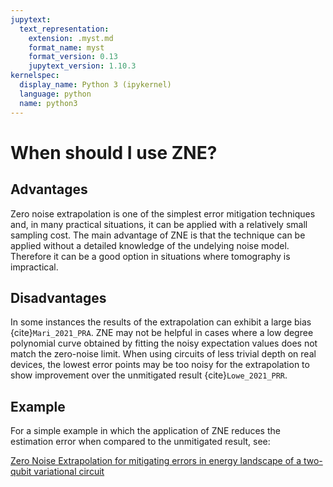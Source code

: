 ```yaml
---
jupytext:
  text_representation:
    extension: .myst.md
    format_name: myst
    format_version: 0.13
    jupytext_version: 1.10.3
kernelspec:
  display_name: Python 3 (ipykernel)
  language: python
  name: python3
---
```


# When should I use ZNE?

## Advantages

Zero noise extrapolation is one of the simplest error mitigation techniques and, in many practical situations, it can be applied with a relatively small sampling cost.
The main advantage of ZNE is that the technique can be applied without a detailed knowledge of
the undelying noise model. Therefore it can be a good option in situations where
tomography is impractical.


## Disadvantages

In some instances the results of the extrapolation can exhibit a large bias
{cite}`Mari_2021_PRA`. ZNE may not be helpful in cases where a low degree
polynomial curve obtained by fitting the noisy expectation values does not match the
zero-noise limit. When using circuits of less trivial depth on real devices, the
lowest error points may be too noisy for the extrapolation to show improvement over
the unmitigated result {cite}`Lowe_2021_PRR`.

## Example

For a simple example in which the application of ZNE reduces the estimation error when
compared to the unmitigated result, see:

[Zero Noise Extrapolation for mitigating errors in energy landscape of a two-qubit
variational circuit](https://mitiq.readthedocs.io/en/latest/examples/simple-landscape-cirq.html)
